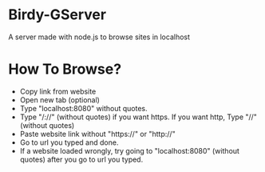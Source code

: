# Birdy-GServer
A server made with node.js to browse sites in localhost

# How To Browse?
* Copy link from website
* Open new tab (optional)
* Type "localhost:8080" without quotes.
* Type "/://" (without quotes) if you want https. If you want http, Type "//" (without quotes)
* Paste website link without "https://" or "http://"
* Go to url you typed and done.
* If a website loaded wrongly, try going to "localhost:8080" (without quotes) after you go to url you typed.
